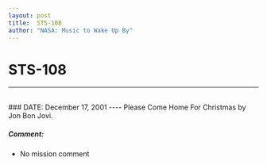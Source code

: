 ```yaml
---
layout: post
title:  STS-108
author: "NASA: Music to Wake Up By"
---
```


# STS-108
----
<br/>
### DATE: December 17, 2001
----
Please Come Home For Christmas by Jon Bon Jovi.

##### Comment:
* No mission comment

